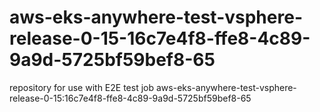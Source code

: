 # aws-eks-anywhere-test-vsphere-release-0-15-16c7e4f8-ffe8-4c89-9a9d-5725bf59bef8-65
repository for use with E2E test job aws-eks-anywhere-test-vsphere-release-0-15:16c7e4f8-ffe8-4c89-9a9d-5725bf59bef8-65
